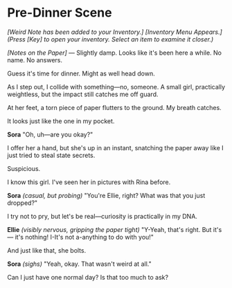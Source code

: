 # Pre-Dinner Scene

*[Weird Note has been added to your Inventory.]*
 *[Inventory Menu Appears.]*
 *(Press [Key] to open your inventory. Select an item to examine it closer.)*

*[Notes on the Paper]*
— Slightly damp. Looks like it's been here a while. No name. No answers.

Guess it's time for dinner. Might as well head down.

As I step out, I collide with something—no, someone. A small girl, practically weightless, but the impact still catches me off guard.

At her feet, a torn piece of paper flutters to the ground. My breath catches.

It looks just like the one in my pocket.

**Sora**
 "Oh, uh—are you okay?"

I offer her a hand, but she's up in an instant, snatching the paper away like I just tried to steal state secrets.

Suspicious.

I know this girl. I've seen her in pictures with Rina before.

**Sora**
 *(casual, but probing)*
 "You're Ellie, right? What was that you just dropped?"

I try not to pry, but let's be real—curiosity is practically in my DNA.

**Ellie**
 *(visibly nervous, gripping the paper tight)*
 "Y-Yeah, that's right. But it's— it's nothing! I-It's not a-anything to do with you!"

And just like that, she bolts.

**Sora**
 *(sighs)*
 "Yeah, okay. That wasn't weird at all."

Can I just have one normal day? Is that too much to ask?
